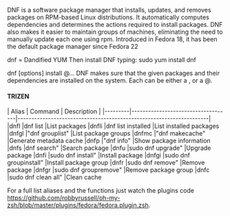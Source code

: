 
DNF is a software package manager that installs, updates, and removes packages on RPM-based Linux distributions. It automatically computes dependencies and determines the actions required to install packages. DNF also makes it easier to maintain groups of machines, eliminating the need to manually update each one using rpm. Introduced in Fedora 18, it has been the default package manager since Fedora 22


dnf = Dandified YUM
Then install DNF typing:
	sudo yum install dnf


dnf [options] install @<spec>...
DNF makes sure that the given packages and their dependencies are installed on the system. Each <spec> can be either a <package-spec>, or a @<group-spec>.
	
#### TRIZEN

| Alias   | Command                            | Description                                                         |
|---------|------------------------------------|---------------------------------------------------------------------|                                                   |dnfl     |dnf list                 		|List packages
|dnfli	  |dnf list installed     	       |List installed packages
|dnfgl	  |"dnf grouplist"         	       |List package groups
|dnfmc	  |"dnf makecache"        	       |Generate metadata cache
|dnfp     |"dnf info"           	       |Show package information
|dnfs     |dnf search"          	       |Search package
|dnfu	  |sudo dnf upgrade"    	       |Upgrade package
|dnfi	  |sudo dnf install"           	       |Install package
|dnfgi	  |sudo dnf groupinstall" 	       |Install package group
|dnfr	  |sudo dnf remove"        	       |Remove package
|dnfgr    |sudo dnf groupremove"   	       |Remove package group
|dnfc	  |sudo dnf clean all"     	       |Clean cache


For a full list aliases and the functions just watch the plugins code https://github.com/robbyrussell/oh-my-zsh/blob/master/plugins/fedora/fedora.plugin.zsh.

